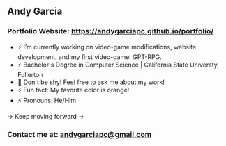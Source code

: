 ## Andy Garcia

### Portfolio Website: https://andygarciapc.github.io/portfolio/


- ⚡ I’m currently working on video-game modifications, website development, and my first video-game: GPT-RPG.
- ⚡ Bachelor's Degree in Computer Science | California State Universty, Fullerton
- 💬 Don't be shy! Feel free to ask me about my work!
- ⚡ Fun fact: My favorite color is orange!
- ⚡ Pronouns: He/Him


-> Keep moving forward ->


### Contact me at: andygarciapc@gmail.com
